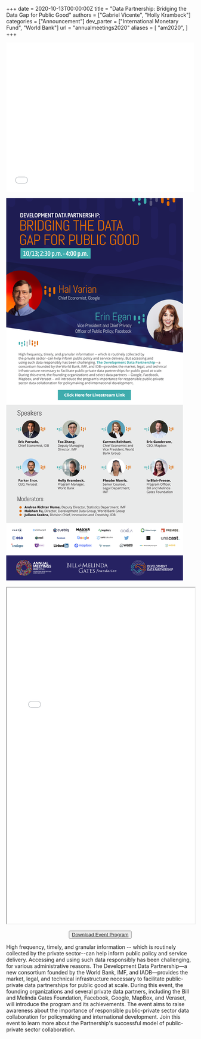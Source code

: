 +++
date =  2020-10-13T00:00:00Z
title = "Data Partnership: Bridging the Data Gap for Public Good"
authors = ["Gabriel Vicente", "Holly Krambeck"]
categories = ["Announcement"]
dev_parter = ["International Monetary Fund", "World Bank"]
url = "annualmeetings2020"
aliases = [
    "am2020",
]
+++

<iframe src='//players.brightcove.net/45228659001/ryS2wqJM_default/index.html?videoId=6200517003001' width="100%"  height="400px" allowfullscreen frameborder=0>
</iframe>

[![](/annual-meetings-2020-data-partnership.png)](https://www.imfconnect.org/content/imf/en/annual-meetings/calendar/open/2020/10/13/development_datapartnershipbridgingthedatagapforpublicgood_158127.html?calendarCategory=T2ZmaWNpYWwvQnkgSW52aXRhdGlvbg==.UHJlc3M=.T3Blbg==#showCalDetail)

<iframe src="/annual-meetings-2020-data-partnership-agenda.pdf#toolbar=0&statusbar=0" width="100%" height="900px">
</iframe>

<p style="text-align:center">
    <button type="button" class="btn btn-outline-info"><a href="/annual-meetings-2020-data-partnership.pdf">Download Event Program</a>
    </button>

High frequency, timely, and granular information -- which is routinely collected by the private sector--can help inform public policy and service delivery. Accessing and using such data responsibly has been challenging, for various administrative reasons. The Development Data Partnership—a new consortium founded by the World Bank, IMF, and IADB—provides the market, legal, and technical infrastructure necessary to facilitate public-private data partnerships for public good at scale. During this event, the founding organizations and several private data partners, including the Bill and Melinda Gates Foundation, Facebook, Google, MapBox, and Veraset, will introduce the program and its achievements. The event aims to raise awareness about the importance of responsible public-private sector data collaboration for policymaking and international development. Join this event to learn more about the Partnership's successful model of public-private sector collaboration.
</p>
